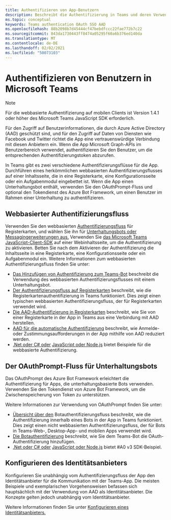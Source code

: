```yaml
---
title: Authentifizieren von App-Benutzern
description: Beschreibt die Authentifizierung in Teams und deren Verwendung in den Apps
ms.topic: conceptual
keywords: Teams authentication OAuth SSO AAD
ms.openlocfilehash: 88b2098b7d45444cf47bebdfccc22fae772b7c22
ms.sourcegitcommit: 843da1730443ff8474a05295f60a6b376ed140da
ms.translationtype: MT
ms.contentlocale: de-DE
ms.lasthandoff: 02/02/2021
ms.locfileid: "50073103"
---
```

# <a name="authenticate-users-in-microsoft-teams"></a>Authentifizieren von Benutzern in Microsoft Teams

> [!NOTE]
> Für die webbasierte Authentifizierung auf mobilen Clients ist Version 1.4.1 oder höher des Microsoft Teams JavaScript SDK erforderlich.

Für den Zugriff auf Benutzerinformationen, die durch Azure Active Directory (AAD) geschützt sind, und für den Zugriff auf Daten von Diensten wie Facebook und Twitter richtet die App eine vertrauenswürdige Verbindung mit diesen Anbietern ein. Wenn die App Microsoft Graph-APIs im Benutzerbereich verwendet, authentifizieren Sie den Benutzer, um die entsprechenden Authentifizierungstoken abzurufen.

In Teams gibt es zwei verschiedene Authentifizierungsflüsse für die App. Durchführen eines herkömmlichen webbasierten [](~/tabs/how-to/create-tab-pages/content-page.md) Authentifizierungsflusses auf einer Inhaltsseite, die in eine Registerkarte, eine Konfigurationsseite oder ein Aufgabenmodul eingebettet ist. Wenn die App einen Unterhaltungsbot enthält, verwenden Sie den OAuthPrompt-Fluss und optional den Tokendienst des Azure Bot Framework, um einen Benutzer im Rahmen einer Unterhaltung zu authentifizieren.

## <a name="web-based-authentication-flow"></a>Webbasierter Authentifizierungsfluss

Verwenden Sie den webbasierten [Authentifizierungsfluss](~/tabs/what-are-tabs.md) für Registerkarten, und wählen Sie ihn für [Unterhaltungsbots oder](~/bots/what-are-bots.md) [Messagingerweiterungen aus.](~/messaging-extensions/what-are-messaging-extensions.md) Verwenden Sie [das Microsoft Teams JavaScript-Client-SDK](/javascript/api/overview/msteams-client) auf einer Webinhaltsseite, um die Authentifizierung zu aktivieren. Betten Sie nach dem Aktivieren der Authentifizierung die Inhaltsseite in eine Registerkarte, eine Konfigurationsseite oder ein Aufgabenmodul ein. Weitere Informationen zum webbasierten Authentifizierungsfluss finden Sie unter:

* [Das Hinzufügen von Authentifizierung zum Teams-Bot](~/bots/how-to/authentication/add-authentication.md) beschreibt die Verwendung des webbasierten Authentifizierungsflusses mit einem Unterhaltungsbot.
* [Der Authentifizierungsfluss auf Registerkarten](~/tabs/how-to/authentication/auth-flow-tab.md) beschreibt, wie die Registerkartenauthentifizierung in Teams funktioniert. Dies zeigt einen typischen webbasierten Authentifizierungsfluss, der für Registerkarten verwendet wird.
* [Die AAD-Authentifizierung in Registerkarten](~/tabs/how-to/authentication/auth-tab-AAD.md) beschreibt, wie Sie von einer Registerkarte in der App in Teams aus eine Verbindung mit AAD herstellen.
* [AAD für die automatische Authentifizierung](~/tabs/how-to/authentication/auth-silent-AAD.md) beschreibt, wie Anmelde- oder Zustimmungsaufforderungen in der App mithilfe von AAD reduziert werden.
* [.Net oder C# oder](https://github.com/OfficeDev/microsoft-teams-sample-complete-csharp) [JavaScript oder Node.js](https://github.com/OfficeDev/microsoft-teams-sample-complete-node) bietet Beispiele für die webbasierte Authentifizierung.

## <a name="the-oauthprompt-flow-for-conversational-bots"></a>Der OAuthPrompt-Fluss für Unterhaltungsbots

Das OAuthPrompt des Azure Bot Framework erleichtert die Authentifizierung für Apps, die unterhaltungsbasierte Bots verwenden. Verwenden Sie den Tokendienst von Azure Bot Framework, um die Zwischenspeicherung von Token zu unterstützen.

Weitere Informationen zur Verwendung von OAuthPrompt finden Sie unter:

* [Übersicht über den](~/bots/how-to/authentication/auth-flow-bot.md) Botauthentifizierungsfluss beschreibt, wie die Authentifizierung innerhalb eines Bots in der App in Teams funktioniert. Dies zeigt einen nicht webbasierten Authentifizierungsfluss, der für Bots in Teams-Web-, Desktop-App- und mobilen Apps verwendet wird.
* [Die Botauthentifizierung](~/bots/how-to/authentication/add-authentication.md) beschreibt, wie Sie dem Teams-Bot die OAuth-Authentifizierung hinzufügen.
* [.Net oder C# oder](https://github.com/microsoft/BotBuilder-Samples/tree/master/samples/csharp_dotnetcore/46.teams-auth) [JavaScript oder Node.js](https://github.com/microsoft/BotBuilder-Samples/tree/master/samples/javascript_nodejs/46.teams-auth) bietet #A0 v3 SDK-Beispiel.

## <a name="configure-the-identity-provider"></a>Konfigurieren des Identitätsanbieters

Konfigurieren Sie unabhängig vom Authentifizierungsfluss der App den Identitätsanbieter für die Kommunikation mit der Teams-App. Die meisten Beispiele und exemplarischen Vorgehensweisen befassen sich hauptsächlich mit der Verwendung von AAD als Identitätsanbieter. Die Konzepte gelten jedoch unabhängig vom Identitätsanbieter.

Weitere Informationen finden Sie unter [Konfigurieren eines Identitätsanbieters.](~/concepts/authentication/configure-identity-provider.md)
